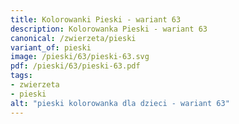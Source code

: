```yaml
---
title: Kolorowanki Pieski - wariant 63
description: Kolorowanka Pieski - wariant 63
canonical: /zwierzeta/pieski
variant_of: pieski
image: /pieski/63/pieski-63.svg
pdf: /pieski/63/pieski-63.pdf
tags:
- zwierzeta
- pieski
alt: "pieski kolorowanka dla dzieci - wariant 63"
---
```

